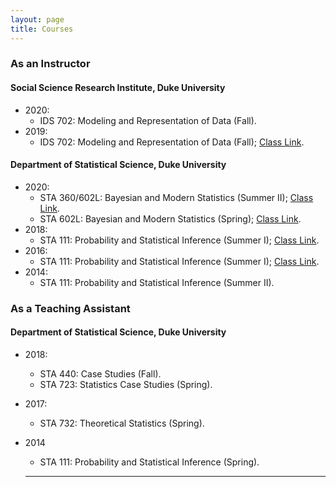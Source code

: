 ```yaml
---
layout: page
title: Courses
---
```


### As an Instructor

#### Social Science Research Institute, Duke University
* 2020:
  - IDS 702: Modeling and Representation of Data (Fall).
* 2019:
  - IDS 702: Modeling and Representation of Data (Fall); [Class Link](https://ids-702-f19.github.io/Course-Website/).

#### Department of Statistical Science, Duke University
* 2020:
  - STA 360/602L: Bayesian and Modern Statistics (Summer II); [Class Link](https://sta-360-602l-su20.github.io/Course-Website/).
  - STA 602L: Bayesian and Modern Statistics (Spring); [Class Link](https://sta-602l-s20.github.io/Course-Website/).
* 2018:
  - STA 111: Probability and Statistical Inference (Summer I); [Class Link](https://akandelanre.github.io/STA111-Summer2018-Course-Website/).
* 2016:
  - STA 111: Probability and Statistical Inference (Summer I); [Class Link](https://akandelanre.github.io/STA111-Summer2016-Course-Website/).
* 2014:
    - STA 111: Probability and Statistical Inference (Summer II).


### As a Teaching Assistant

#### Department of Statistical Science, Duke University
* 2018:
  - STA 440: Case Studies (Fall).
  - STA 723: Statistics Case Studies (Spring).
* 2017:
  - STA 732: Theoretical Statistics (Spring).
* 2014
  - STA 111: Probability and Statistical Inference (Spring).

  -------------------------
